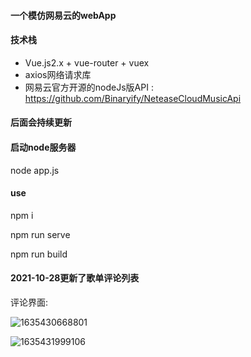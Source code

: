 #### 一个模仿网易云的webApp
#### 技术栈

- Vue.js2.x + vue-router + vuex
- axios网络请求库
- 网易云官方开源的nodeJs版API : https://github.com/Binaryify/NeteaseCloudMusicApi

#### 后面会持续更新


#### 启动node服务器
node app.js

#### use
npm i 

npm run serve

npm run build



#### 2021-10-28更新了歌单评论列表

评论界面:

![1635430668801](C:\Users\蔡舒浙\AppData\Roaming\Typora\typora-user-images\1635430668801.png)

![1635431999106](C:\Users\蔡舒浙\AppData\Roaming\Typora\typora-user-images\1635431999106.png)